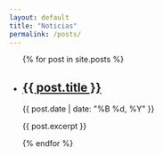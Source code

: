 ```yaml
---
layout: default
title: "Noticias"
permalink: /posts/
---
```


<section class="posts-list">
  <div class="container">
    <ul>
      {% for post in site.posts %}
        <li>
          <h2><a href="{{ post.url | relative_url }}">{{ post.title }}</a></h2>
          <p class="date">{{ post.date | date: "%B %d, %Y" }}</p>
          <p>{{ post.excerpt }}</p>
        </li>
      {% endfor %}
    </ul>
  </div>
</section>
